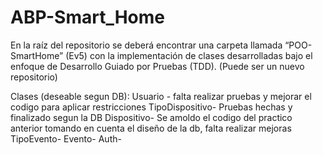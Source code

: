 # ABP-Smart_Home

En la raíz del repositorio se deberá encontrar una carpeta llamada “POO-SmartHome” (Ev5) con la implementación de clases desarrolladas bajo el enfoque de Desarrollo Guiado por Pruebas (TDD). (Puede ser un nuevo repositorio)

Clases (deseable segun DB):
Usuario - falta realizar pruebas y mejorar el codigo para aplicar restricciones
TipoDispositivo- Pruebas hechas y finalizado segun la DB
Dispositivo- Se amoldo el codigo del practico anterior tomando en cuenta el diseño de la db, falta realizar mejoras
TipoEvento-
Evento- 
Auth-